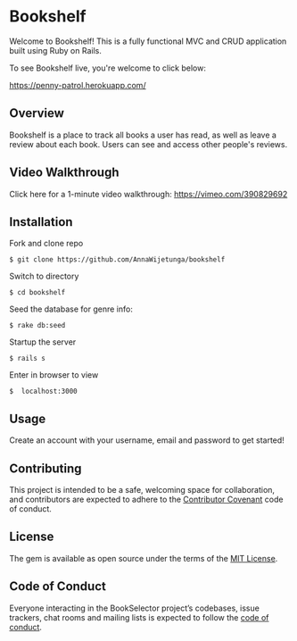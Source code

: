 # Bookshelf

Welcome to Bookshelf! This is a fully functional MVC and CRUD application built using Ruby on Rails.

To see Bookshelf live, you're welcome to click below:

https://penny-patrol.herokuapp.com/

## Overview

Bookshelf is a place to track all books a user has read, as well as leave a review about each book. Users can see and access other people's reviews.

## Video Walkthrough

Click here for a 1-minute video walkthrough: https://vimeo.com/390829692

## Installation

Fork and clone repo

    $ git clone https://github.com/AnnaWijetunga/bookshelf

Switch to directory

    $ cd bookshelf

Seed the database for genre info:

    $ rake db:seed

Startup the server

    $ rails s

Enter in browser to view

    $  localhost:3000

## Usage

Create an account with your username, email and password to get started!

## Contributing

This project is intended to be a safe, welcoming space for collaboration, and contributors are expected to adhere to the [Contributor Covenant](http://contributor-covenant.org) code of conduct.

## License

The gem is available as open source under the terms of the [MIT License](https://opensource.org/licenses/MIT).

## Code of Conduct

Everyone interacting in the BookSelector project’s codebases, issue trackers, chat rooms and mailing lists is expected to follow the [code of conduct](https://github.com/<AnnaWijetunga>/book_selector/blob/master/CODE_OF_CONDUCT.md).
